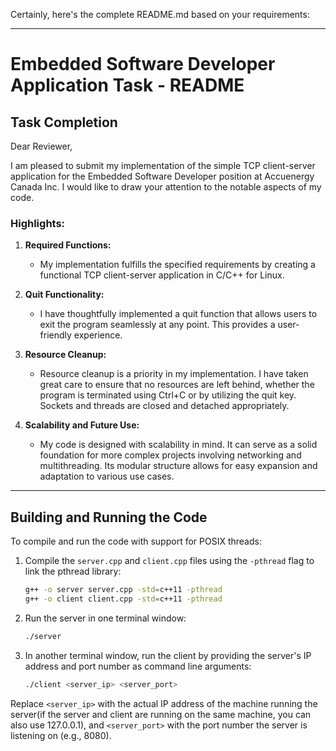 Certainly, here's the complete README.md based on your requirements:

---

# Embedded Software Developer Application Task - README

## Task Completion

Dear Reviewer,

I am pleased to submit my implementation of the simple TCP client-server application for the Embedded Software Developer position at Accuenergy Canada Inc. I would like to draw your attention to the notable aspects of my code.

### Highlights:

1. **Required Functions:**
   - My implementation fulfills the specified requirements by creating a functional TCP client-server application in C/C++ for Linux.

2. **Quit Functionality:**
   - I have thoughtfully implemented a quit function that allows users to exit the program seamlessly at any point. This provides a user-friendly experience.

3. **Resource Cleanup:**
   - Resource cleanup is a priority in my implementation. I have taken great care to ensure that no resources are left behind, whether the program is terminated using Ctrl+C or by utilizing the quit key. Sockets and threads are closed and detached appropriately.

4. **Scalability and Future Use:**
   - My code is designed with scalability in mind. It can serve as a solid foundation for more complex projects involving networking and multithreading. Its modular structure allows for easy expansion and adaptation to various use cases.



---


## Building and Running the Code

To compile and run the code with support for POSIX threads:

1. Compile the `server.cpp` and `client.cpp` files using the `-pthread` flag to link the pthread library:
   
   ```sh
   g++ -o server server.cpp -std=c++11 -pthread
   g++ -o client client.cpp -std=c++11 -pthread
   ```

2. Run the server in one terminal window:
   
   ```sh
   ./server
   ```

3. In another terminal window, run the client by providing the server's IP address and port number as command line arguments:
   
   ```sh
   ./client <server_ip> <server_port>
   ```

Replace `<server_ip>` with the actual IP address of the machine running the server(if the server and client are running on the same machine, you can also use 127.0.0.1), and `<server_port>` with the port number the server is listening on (e.g., 8080). 
